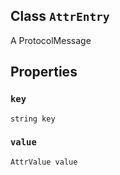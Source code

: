

## Class  `AttrEntry` 
A ProtocolMessage



## Properties


###  `key` 
 `string key` 



###  `value` 
 `AttrValue value` 

